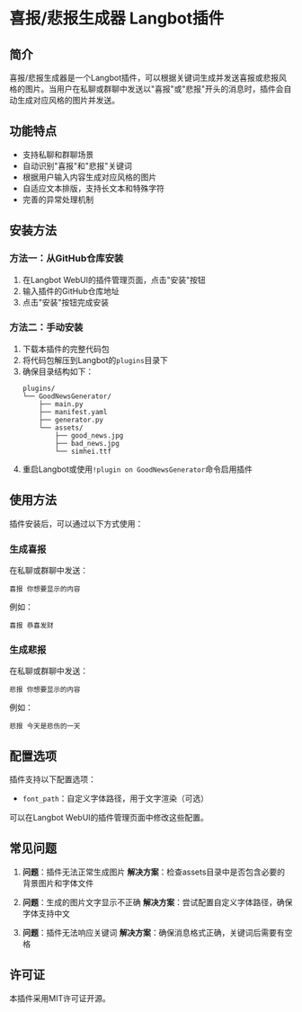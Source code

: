 # 喜报/悲报生成器 Langbot插件

## 简介

喜报/悲报生成器是一个Langbot插件，可以根据关键词生成并发送喜报或悲报风格的图片。当用户在私聊或群聊中发送以"喜报"或"悲报"开头的消息时，插件会自动生成对应风格的图片并发送。

## 功能特点

- 支持私聊和群聊场景
- 自动识别"喜报"和"悲报"关键词
- 根据用户输入内容生成对应风格的图片
- 自适应文本排版，支持长文本和特殊字符
- 完善的异常处理机制

## 安装方法

### 方法一：从GitHub仓库安装

1. 在Langbot WebUI的插件管理页面，点击"安装"按钮
2. 输入插件的GitHub仓库地址
3. 点击"安装"按钮完成安装

### 方法二：手动安装

1. 下载本插件的完整代码包
2. 将代码包解压到Langbot的`plugins`目录下
3. 确保目录结构如下：
   ```
   plugins/
   └── GoodNewsGenerator/
       ├── main.py
       ├── manifest.yaml
       ├── generator.py
       └── assets/
           ├── good_news.jpg
           ├── bad_news.jpg
           └── simhei.ttf
   ```
4. 重启Langbot或使用`!plugin on GoodNewsGenerator`命令启用插件

## 使用方法

插件安装后，可以通过以下方式使用：

### 生成喜报

在私聊或群聊中发送：
```
喜报 你想要显示的内容
```

例如：
```
喜报 恭喜发财
```

### 生成悲报

在私聊或群聊中发送：
```
悲报 你想要显示的内容
```

例如：
```
悲报 今天是悲伤的一天
```

## 配置选项

插件支持以下配置选项：

- `font_path`：自定义字体路径，用于文字渲染（可选）

可以在Langbot WebUI的插件管理页面中修改这些配置。

## 常见问题

1. **问题**：插件无法正常生成图片
   **解决方案**：检查assets目录中是否包含必要的背景图片和字体文件

2. **问题**：生成的图片文字显示不正确
   **解决方案**：尝试配置自定义字体路径，确保字体支持中文

3. **问题**：插件无法响应关键词
   **解决方案**：确保消息格式正确，关键词后需要有空格

## 许可证

本插件采用MIT许可证开源。
